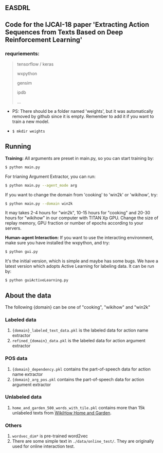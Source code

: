 ## EASDRL
## Code for the IJCAI-18 paper 'Extracting Action Sequences from Texts Based on Deep Reinforcement Learning'

### requriements:

> tensorflow / keras
>
> wxpython
>
> gensim
>
> ipdb 
>
> ...



* PS: There should be a folder named 'weights', but it was automatically removed by github since it is empty. Remember to add it if you want to train a new model.

* ```bash
  $ mkdir weights
  ```



## Running

**Training:**  All arguments are preset in main.py, so you can start training by:  

```bash
$ python main.py
```

For trianing Argument Extractor, you can run:

```bash
$ python main.py --agent_mode arg
```

If you want to change the domain from 'cooking' to 'win2k' or 'wikihow', try:

```bash
$ python main.py --domain win2k
```

It may takes 2-4 hours for "win2k", 10-15 hours for "cooking" and 20-30 hours for "wikihow" in our computer with TITAN Xp GPU. Change the size of replay memory, GPU fraction or number of epochs according to your servers.



**Human-agent Interaction:** If you want to use the interacting environment,   make sure you have installed the wxpython, and try:

```bash
$ python gui.py
```

It's the initial version, which is simple and maybe has some bugs. We have a latest version which adopts Active Learning for labeling data. It can be run by:

```bash
$ python guiActiveLearning.py
```



## About the data

The following {domain} can be one of "cooking", "wikihow" and "win2k"

### Labeled data

1. ``{domain}_labeled_text_data.pkl`` is the labeled data for action name extractor
2. ``refined_{domain}_data.pkl`` is the labeled data for action argument extractor

### POS data
1. ``{domain}_dependency.pkl`` contains the part-of-speech data for action name extractor
2. ``{domain}_arg_pos.pkl`` contains the part-of-speech data for action argument extractor

### Unlabeled data 
1. ``home_and_garden_500_words_with_tile.pkl`` contains more than 15k unlabeled texts from [WikiHow Home and Garden](https://www.wikihow.com/Category:Home-and-Garden).



### Others

1. ``wordvec_dim*`` is pre-trained word2vec 
2. There are some simple text in ``./data/online_test/``.  They are originally used for online interaction test.